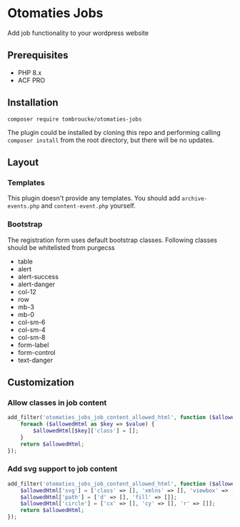 # Otomaties Jobs

Add job functionality to your wordpress website

## Prerequisites
- PHP 8.x
- ACF PRO

## Installation
`composer require tombroucke/otomaties-jobs`

The plugin could be installed by cloning this repo and performing calling `composer install` from the root directory, but there will be no updates.

## Layout

### Templates
This plugin doesn't provide any templates. You should add `archive-events.php` and `content-event.php` yourself.

### Bootstrap
The registration form uses default bootstrap classes. Following classes should be whitelisted from purgecss
- table
- alert
- alert-success
- alert-danger
- col-12
- row
- mb-3
- mb-0
- col-sm-6
- col-sm-4
- col-sm-8
- form-label
- form-control
- text-danger

## Customization

### Allow classes in job content
```php
add_filter('otomaties_jobs_job_content_allowed_html', function ($allowedHtml) {
    foreach ($allowedHtml as $key => $value) {
        $allowedHtml[$key]['class'] = [];
    }
    return $allowedHtml;
});
```

### Add svg support to job content
```php
add_filter('otomaties_jobs_job_content_allowed_html', function ($allowedHtml) {
    $allowedHtml['svg'] = ['class' => [], 'xmlns' => [], 'viewbox' => [], 'fill' => []];
    $allowedHtml['path'] = ['d' => [], 'fill' => []];
	$allowedHtml['circle'] = ['cx' => [], 'cy' => [], 'r' => []];
    return $allowedHtml;
});
```
